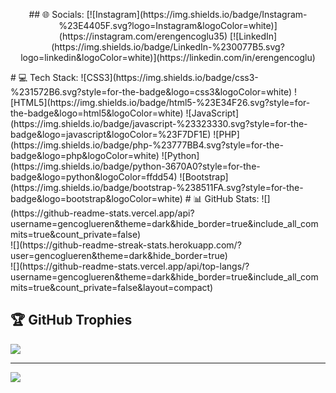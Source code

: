 <p align="center">
## 🌐 Socials:
[![Instagram](https://img.shields.io/badge/Instagram-%23E4405F.svg?logo=Instagram&logoColor=white)](https://instagram.com/erengencoglu35) [![LinkedIn](https://img.shields.io/badge/LinkedIn-%230077B5.svg?logo=linkedin&logoColor=white)](https://linkedin.com/in/erengencoglu) 
<p align="center"></p>
# 💻 Tech Stack:
![CSS3](https://img.shields.io/badge/css3-%231572B6.svg?style=for-the-badge&logo=css3&logoColor=white) ![HTML5](https://img.shields.io/badge/html5-%23E34F26.svg?style=for-the-badge&logo=html5&logoColor=white) ![JavaScript](https://img.shields.io/badge/javascript-%23323330.svg?style=for-the-badge&logo=javascript&logoColor=%23F7DF1E) ![PHP](https://img.shields.io/badge/php-%23777BB4.svg?style=for-the-badge&logo=php&logoColor=white) ![Python](https://img.shields.io/badge/python-3670A0?style=for-the-badge&logo=python&logoColor=ffdd54) ![Bootstrap](https://img.shields.io/badge/bootstrap-%238511FA.svg?style=for-the-badge&logo=bootstrap&logoColor=white)
# 📊 GitHub Stats:
![](https://github-readme-stats.vercel.app/api?username=gencoglueren&theme=dark&hide_border=true&include_all_commits=true&count_private=false)<br/>
![](https://github-readme-streak-stats.herokuapp.com/?user=gencoglueren&theme=dark&hide_border=true)<br/>
![](https://github-readme-stats.vercel.app/api/top-langs/?username=gencoglueren&theme=dark&hide_border=true&include_all_commits=true&count_private=false&layout=compact)

## 🏆 GitHub Trophies
![](https://github-profile-trophy.vercel.app/?username=gencoglueren&theme=radical&no-frame=true&no-bg=true&margin-w=4)

---
[![](https://visitcount.itsvg.in/api?id=gencoglueren&icon=0&color=0)](https://visitcount.itsvg.in)

<!-- Proudly created with GPRM ( https://gprm.itsvg.in ) -->
